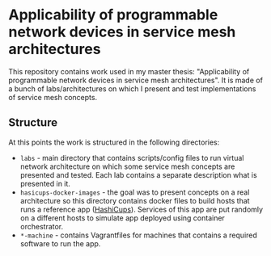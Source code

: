 # Applicability of programmable network devices in service mesh architectures

This repository contains work used in my master thesis: "Applicability of programmable network devices in service mesh architectures". It is made of a bunch of labs/architectures on which I present and test implementations of service mesh concepts. 

## Structure
At this points the work is structured in the following directories: 
- `labs` - main directory that contains scripts/config files to run virtual network architecture on which some service mesh concepts are presented and tested. Each lab contains a separate description what is presented in it.
- `hasicups-docker-images` - the goal was to present concepts on a real architecture so this directory contains docker files to build hosts that runs a reference app ([HashiCups](https://github.com/hashicorp-demoapp)). Services of this app are put randomly on a different hosts to simulate app deployed using container orchestrator.
- `*-machine` - contains Vagrantfiles for machines that contains a required software to run the app.
